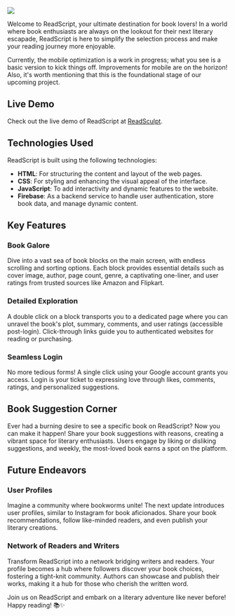 ![](https://ankitjha2603.github.io/readsculpt/assets/brand/logo.png)

Welcome to ReadScript, your ultimate destination for book lovers! In a world where book enthusiasts are always on the lookout for their next literary escapade, ReadScript is here to simplify the selection process and make your reading journey more enjoyable.


Currently, the mobile optimization is a work in progress; what you see is a basic version to kick things off. Improvements for mobile are on the horizon! Also, it's worth mentioning that this is the foundational stage of our upcoming project.

## Live Demo

Check out the live demo of ReadScript at [ReadSculpt](https://ankitjha2603.github.io/readsculpt).



## Technologies Used

ReadScript is built using the following technologies:

- **HTML**: For structuring the content and layout of the web pages.
- **CSS**: For styling and enhancing the visual appeal of the interface.
- **JavaScript**: To add interactivity and dynamic features to the website.
- **Firebase**: As a backend service to handle user authentication, store book data, and manage dynamic content.

## Key Features

### Book Galore

Dive into a vast sea of book blocks on the main screen, with endless scrolling and sorting options. Each block provides essential details such as cover image, author, page count, genre, a captivating one-liner, and user ratings from trusted sources like Amazon and Flipkart.

### Detailed Exploration

A double click on a block transports you to a dedicated page where you can unravel the book's plot, summary, comments, and user ratings (accessible post-login). Click-through links guide you to authenticated websites for reading or purchasing.

### Seamless Login

No more tedious forms! A single click using your Google account grants you access. Login is your ticket to expressing love through likes, comments, ratings, and personalized suggestions.

## Book Suggestion Corner

Ever had a burning desire to see a specific book on ReadScript? Now you can make it happen! Share your book suggestions with reasons, creating a vibrant space for literary enthusiasts. Users engage by liking or disliking suggestions, and weekly, the most-loved book earns a spot on the platform.

## Future Endeavors

### User Profiles

Imagine a community where bookworms unite! The next update introduces user profiles, similar to Instagram for book aficionados. Share your book recommendations, follow like-minded readers, and even publish your literary creations.

### Network of Readers and Writers

Transform ReadScript into a network bridging writers and readers. Your profile becomes a hub where followers discover your book choices, fostering a tight-knit community. Authors can showcase and publish their works, making it a hub for those who cherish the written word.

Join us on ReadScript and embark on a literary adventure like never before! Happy reading! 📚✨
